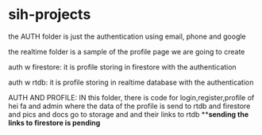 # sih-projects

the AUTH folder is just the authentication using email, phone and google

the realtime folder is a sample of the profile page we are going to create

auth w firestore: it is profile storing in firestore with the authentication

auth w rtdb: it is  profile storing in realtime database with the authentication



AUTH AND PROFILE: IN this folder, there is code for login,register,profile of hei fa and admin where the data of the profile is send to rtdb and firestore and pics and docs go to storage and and their links to rtdb
**********sending the links to firestore is pending********
